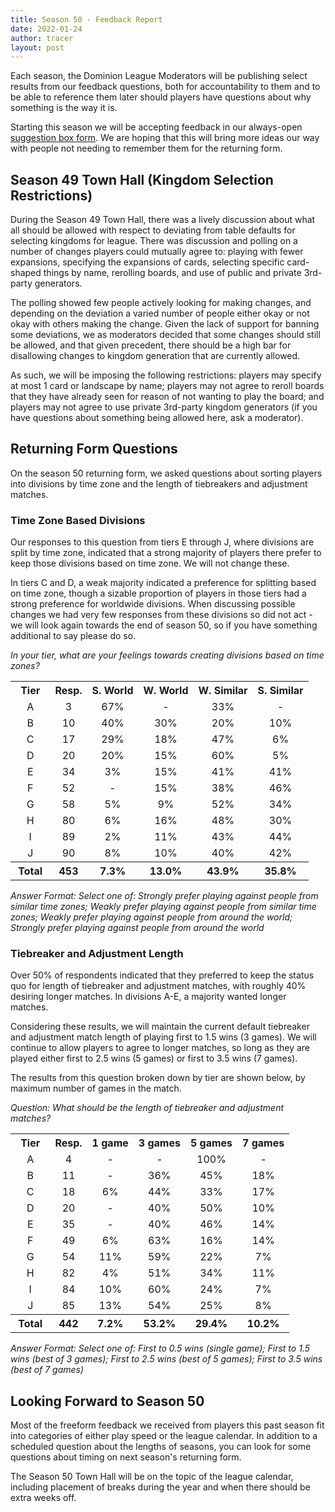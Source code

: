 ```yaml
---
title: Season 50 - Feedback Report
date: 2022-01-24
author: tracer
layout: post
---
```

Each season, the Dominion League Moderators will be publishing select results from our feedback questions, both for accountability to them and to be able to reference them later should players have questions about why something is the way it is.

Starting this season we will be accepting feedback in our always-open [suggestion box form](https://docs.google.com/forms/d/e/1FAIpQLSeSsEFkoOEZK3mQVjeq7hUmZBQVUG70oAMBmJs0VKh_dmN4dQ/viewform). We are hoping that this will bring more ideas our way with people not needing to remember them for the returning form.

## Season 49 Town Hall (Kingdom Selection Restrictions)

During the Season 49 Town Hall, there was a lively discussion about what all should be allowed with respect to deviating from table defaults for selecting kingdoms for league. There was discussion and polling on a number of changes players could mutually agree to: playing with fewer expansions, specifying the expansions of cards, selecting specific card-shaped things by name, rerolling boards, and use of public and private 3rd-party generators.

The polling showed few people actively looking for making changes, and depending on the deviation a varied number of people either okay or not okay with others making the change. Given the lack of support for banning some deviations, we as moderators decided that some changes should still be allowed, and that given precedent, there should be a high bar for disallowing changes to kingdom generation that are currently allowed.

As such, we will be imposing the following restrictions: players may specify at most 1 card or landscape by name; players may not agree to reroll boards that they have already seen for reason of not wanting to play the board; and players may not agree to use private 3rd-party kingdom generators (if you have questions about something being allowed here, ask a moderator).

## Returning Form Questions

On the season 50 returning form, we asked questions about sorting players into divisions by time zone and the length of tiebreakers and adjustment matches.

### Time Zone Based Divisions

Our responses to this question from tiers E through J, where divisions are split by time zone, indicated that a strong majority of players there prefer to keep those divisions based on time zone. We will not change these.

In tiers C and D, a weak majority indicated a preference for splitting based on time zone, though a sizable proportion of players in those tiers had a strong preference for worldwide divisions. When discussing possible changes we had very few responses from these divisions so did not act - we will look again towards the end of season 50, so if you have something additional to say please do so.

*In your tier, what are your feelings towards creating divisions based on time zones?*

<table><tr><th style="text-align:center">Tier</th><th style="text-align:center">Resp.</th><th style="text-align:center">S. World</th><th style="text-align:center">W. World</th><th style="text-align:center">W. Similar</th><th style="text-align:center">S. Similar</th></tr><tr><td style="text-align:center">&nbsp;A&nbsp;</td><td style="text-align:center">&nbsp;3&nbsp;</td><td style="text-align:center">&nbsp;67%&nbsp;</td><td style="text-align:center">&nbsp;-&nbsp;</td><td style="text-align:center">&nbsp;33%&nbsp;</td><td style="text-align:center">&nbsp;-&nbsp;</td></tr><tr><td style="text-align:center">&nbsp;B&nbsp;</td><td style="text-align:center">&nbsp;10&nbsp;</td><td style="text-align:center">&nbsp;40%&nbsp;</td><td style="text-align:center">&nbsp;30%&nbsp;</td><td style="text-align:center">&nbsp;20%&nbsp;</td><td style="text-align:center">&nbsp;10%&nbsp;</td></tr><tr><td style="text-align:center">&nbsp;C&nbsp;</td><td style="text-align:center">&nbsp;17&nbsp;</td><td style="text-align:center">&nbsp;29%&nbsp;</td><td style="text-align:center">&nbsp;18%&nbsp;</td><td style="text-align:center">&nbsp;47%&nbsp;</td><td style="text-align:center">&nbsp;6%&nbsp;</td></tr><tr><td style="text-align:center">&nbsp;D&nbsp;</td><td style="text-align:center">&nbsp;20&nbsp;</td><td style="text-align:center">&nbsp;20%&nbsp;</td><td style="text-align:center">&nbsp;15%&nbsp;</td><td style="text-align:center">&nbsp;60%&nbsp;</td><td style="text-align:center">&nbsp;5%&nbsp;</td></tr><tr><td style="text-align:center">&nbsp;E&nbsp;</td><td style="text-align:center">&nbsp;34&nbsp;</td><td style="text-align:center">&nbsp;3%&nbsp;</td><td style="text-align:center">&nbsp;15%&nbsp;</td><td style="text-align:center">&nbsp;41%&nbsp;</td><td style="text-align:center">&nbsp;41%&nbsp;</td></tr><tr><td style="text-align:center">&nbsp;F&nbsp;</td><td style="text-align:center">&nbsp;52&nbsp;</td><td style="text-align:center">&nbsp;-&nbsp;</td><td style="text-align:center">&nbsp;15%&nbsp;</td><td style="text-align:center">&nbsp;38%&nbsp;</td><td style="text-align:center">&nbsp;46%&nbsp;</td></tr><tr><td style="text-align:center">&nbsp;G&nbsp;</td><td style="text-align:center">&nbsp;58&nbsp;</td><td style="text-align:center">&nbsp;5%&nbsp;</td><td style="text-align:center">&nbsp;9%&nbsp;</td><td style="text-align:center">&nbsp;52%&nbsp;</td><td style="text-align:center">&nbsp;34%&nbsp;</td></tr><tr><td style="text-align:center">&nbsp;H&nbsp;</td><td style="text-align:center">&nbsp;80&nbsp;</td><td style="text-align:center">&nbsp;6%&nbsp;</td><td style="text-align:center">&nbsp;16%&nbsp;</td><td style="text-align:center">&nbsp;48%&nbsp;</td><td style="text-align:center">&nbsp;30%&nbsp;</td></tr><tr><td style="text-align:center">&nbsp;I&nbsp;</td><td style="text-align:center">&nbsp;89&nbsp;</td><td style="text-align:center">&nbsp;2%&nbsp;</td><td style="text-align:center">&nbsp;11%&nbsp;</td><td style="text-align:center">&nbsp;43%&nbsp;</td><td style="text-align:center">&nbsp;44%&nbsp;</td></tr><tr><td style="text-align:center">&nbsp;J&nbsp;</td><td style="text-align:center">&nbsp;90&nbsp;</td><td style="text-align:center">&nbsp;8%&nbsp;</td><td style="text-align:center">&nbsp;10%&nbsp;</td><td style="text-align:center">&nbsp;40%&nbsp;</td><td style="text-align:center">&nbsp;42%&nbsp;</td></tr><tr><th style="text-align:center">&nbsp;Total&nbsp;</th><th style="text-align:center">&nbsp;453&nbsp;</th><th style="text-align:center">&nbsp;7.3%&nbsp;</th><th style="text-align:center">&nbsp;13.0%&nbsp;</th><th style="text-align:center">&nbsp;43.9%&nbsp;</th><th style="text-align:center">&nbsp;35.8%&nbsp;</th></tr></table>

*Answer Format: Select one of: Strongly prefer playing against people from similar time zones; Weakly prefer playing against people from similar time zones; Weakly prefer playing against people from around the world; Strongly prefer playing against people from around the world*

### Tiebreaker and Adjustment Length

Over 50% of respondents indicated that they preferred to keep the status quo for length of tiebreaker and adjustment matches, with roughly 40% desiring longer matches. In divisions A-E, a majority wanted longer matches.

Considering these results, we will maintain the current default tiebreaker and adjustment match length of playing first to 1.5 wins (3 games). We will continue to allow players to agree to longer matches, so long as they are played either first to 2.5 wins (5 games) or first to 3.5 wins (7 games).

The results from this question broken down by tier are shown below, by maximum number of games in the match.

*Question: What should be the length of tiebreaker and adjustment matches?*

<table><tr><th style="text-align:center">Tier</th><th style="text-align:center">Resp.</th><th style="text-align:center">1 game</th><th style="text-align:center">3 games</th><th style="text-align:center">5 games</th><th style="text-align:center">7 games</th></tr><tr><td style="text-align:center">&nbsp;A&nbsp;</td><td style="text-align:center">&nbsp;4&nbsp;</td><td style="text-align:center">&nbsp;-&nbsp;</td><td style="text-align:center">&nbsp;-&nbsp;</td><td style="text-align:center">&nbsp;100%&nbsp;</td><td style="text-align:center">&nbsp;-&nbsp;</td></tr><tr><td style="text-align:center">&nbsp;B&nbsp;</td><td style="text-align:center">&nbsp;11&nbsp;</td><td style="text-align:center">&nbsp;-&nbsp;</td><td style="text-align:center">&nbsp;36%&nbsp;</td><td style="text-align:center">&nbsp;45%&nbsp;</td><td style="text-align:center">&nbsp;18%&nbsp;</td></tr><tr><td style="text-align:center">&nbsp;C&nbsp;</td><td style="text-align:center">&nbsp;18&nbsp;</td><td style="text-align:center">&nbsp;6%&nbsp;</td><td style="text-align:center">&nbsp;44%&nbsp;</td><td style="text-align:center">&nbsp;33%&nbsp;</td><td style="text-align:center">&nbsp;17%&nbsp;</td></tr><tr><td style="text-align:center">&nbsp;D&nbsp;</td><td style="text-align:center">&nbsp;20&nbsp;</td><td style="text-align:center">&nbsp;-&nbsp;</td><td style="text-align:center">&nbsp;40%&nbsp;</td><td style="text-align:center">&nbsp;50%&nbsp;</td><td style="text-align:center">&nbsp;10%&nbsp;</td></tr><tr><td style="text-align:center">&nbsp;E&nbsp;</td><td style="text-align:center">&nbsp;35&nbsp;</td><td style="text-align:center">&nbsp;-&nbsp;</td><td style="text-align:center">&nbsp;40%&nbsp;</td><td style="text-align:center">&nbsp;46%&nbsp;</td><td style="text-align:center">&nbsp;14%&nbsp;</td></tr><tr><td style="text-align:center">&nbsp;F&nbsp;</td><td style="text-align:center">&nbsp;49&nbsp;</td><td style="text-align:center">&nbsp;6%&nbsp;</td><td style="text-align:center">&nbsp;63%&nbsp;</td><td style="text-align:center">&nbsp;16%&nbsp;</td><td style="text-align:center">&nbsp;14%&nbsp;</td></tr><tr><td style="text-align:center">&nbsp;G&nbsp;</td><td style="text-align:center">&nbsp;54&nbsp;</td><td style="text-align:center">&nbsp;11%&nbsp;</td><td style="text-align:center">&nbsp;59%&nbsp;</td><td style="text-align:center">&nbsp;22%&nbsp;</td><td style="text-align:center">&nbsp;7%&nbsp;</td></tr><tr><td style="text-align:center">&nbsp;H&nbsp;</td><td style="text-align:center">&nbsp;82&nbsp;</td><td style="text-align:center">&nbsp;4%&nbsp;</td><td style="text-align:center">&nbsp;51%&nbsp;</td><td style="text-align:center">&nbsp;34%&nbsp;</td><td style="text-align:center">&nbsp;11%&nbsp;</td></tr><tr><td style="text-align:center">&nbsp;I&nbsp;</td><td style="text-align:center">&nbsp;84&nbsp;</td><td style="text-align:center">&nbsp;10%&nbsp;</td><td style="text-align:center">&nbsp;60%&nbsp;</td><td style="text-align:center">&nbsp;24%&nbsp;</td><td style="text-align:center">&nbsp;7%&nbsp;</td></tr><tr><td style="text-align:center">&nbsp;J&nbsp;</td><td style="text-align:center">&nbsp;85&nbsp;</td><td style="text-align:center">&nbsp;13%&nbsp;</td><td style="text-align:center">&nbsp;54%&nbsp;</td><td style="text-align:center">&nbsp;25%&nbsp;</td><td style="text-align:center">&nbsp;8%&nbsp;</td></tr><tr><th style="text-align:center">&nbsp;Total&nbsp;</th><th style="text-align:center">&nbsp;442&nbsp;</th><th style="text-align:center">&nbsp;7.2%&nbsp;</th><th style="text-align:center">&nbsp;53.2%&nbsp;</th><th style="text-align:center">&nbsp;29.4%&nbsp;</th><th style="text-align:center">&nbsp;10.2%&nbsp;</th></tr></table>

*Answer Format: Select one of: First to 0.5 wins (single game); First to 1.5 wins (best of 3 games); First to 2.5 wins (best of 5 games); First to 3.5 wins (best of 7 games)*

## Looking Forward to Season 50

Most of the freeform feedback we received from players this past season fit into categories of either play speed or the league calendar. In addition to a scheduled question about the lengths of seasons, you can look for some questions about timing on next season's returning form.

The Season 50 Town Hall will be on the topic of the league calendar, including placement of breaks during the year and when there should be extra weeks off.